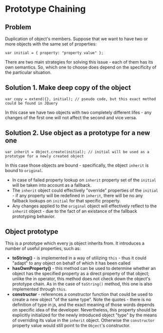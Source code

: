 # Prototype Chaining

## Problem

Duplication of object's members. Suppose that we want to have two or more objects with the same set of properties:

```
var initial = { property: "property value" };
```

There are two main strategies for solving this issue - each of them has its own semantics. So, which one to choose does depend on the specificity of the particular situation.

## Solution 1. Make deep copy of the object

```
var copy = extend({}, initial); // pseudo code, but this exact method could be found in JQuery
```

In this case we have two objects with two completely different lifes - any changes of the first one will not affect the second and vice versa.

## Solution 2. Use object as a prototype for a new one

```
var inherit = Object.create(initial); // initial will be used as a prototype for a newly created object
```

In this case those objects are bound - specifically, the object `inherit` is bound to `original`.

* In case of failed property lookup on `inherit` property set of the `initial` will be taken into account as a fallback.
* The `inherit` object could effectively "override" properties of the `initial` - if any property will be redefined in `inherit`, there will be no any fallback lookups on `initial` for that specific property.
* Any changes applied to the `original` object will effectively reflect to the `inherit` object - due to the fact of an existance of the fallback prototyping behavior.

## Object prototype

This is a prototype which every js object inherits from. It introduces a number of useful properties, such as:

* **toString()** - is implemented in a way of utilizing `this` - thus it could "adapt" to any object on behalf of which it has been called
* **hasOwnProperty()** - this method can be used to determine whether an object has the specified property as a direct property of that object; unlike the in operator, this method does not check down the object's prototype chain. As in the case of `toString()` method, this one is also implemented through `this`.
* **constructor** - references a constructor function that could be used to create a new object "of the same type". Note the quotes - there is no definition of type in js, and the exact meaning of those words depends on specific idea of the developer. Nevertheless, this property should be explicitly initialized for the newly introduced object "type" by the means of overriding its value in the `inherit` object. Otherwise the `constructor` property value would still point to the `Object`'s constructor.
